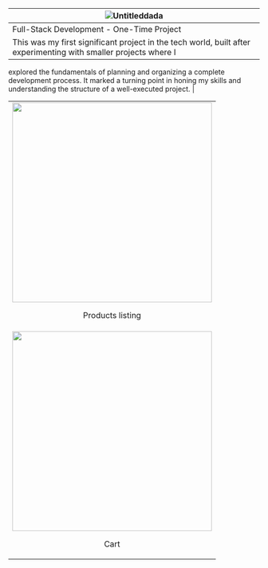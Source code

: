 | ![Untitleddada](https://github.com/user-attachments/assets/be57faac-1d4f-4aa6-80de-c3c5787a1eb2) | 
|----------------------------------------------------------------------------------------------------|
| Full-Stack Development - One-Time Project |
| This was my first significant project in the tech world, built after experimenting with smaller projects where I
 explored the fundamentals of planning and organizing a complete development process. It marked a turning
 point in honing my skills and understanding the structure of a well-executed project. |
<table align="center">
  <tr>
    <td><img src="https://github.com/user-attachments/assets/077b6e54-95e7-43a6-a58d-34ec6213bfeb" width="400" />
    <p style="text-align:center;">Products listing</td>
  </tr>
  <tr>
    <td colspan="2">
      <img src="https://github.com/user-attachments/assets/49ef5ffc-069b-4810-a136-3272f389c235" width="400" />
      <p style="text-align:center;">Cart</p>
    </td>
  </tr>
</table>
